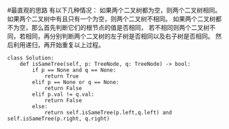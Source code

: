 #最直观的思路
有以下几种情况：
如果两个二叉树都为空，则两个二叉树相同。
如果两个二叉树中有且只有一个为空，则两个二叉树不相同。
如果两个二叉树都不为空，那么首先判断它们的根节点的值是否相同，
若不相同则两个二叉树不同，若相同，再分别判断两个二叉树的左子树是否相同以及右子树是否相同。
然后利用递归，再开始重复以上过程。


```shell
class Solution:
    def isSameTree(self, p: TreeNode, q: TreeNode) -> bool:
        if p == None and q == None:
            return True
        elif p == None or q == None:
            return False
        elif p.val != q.val:
            return False
        else:
            return self.isSameTree(p.left,q.left) and self.isSameTree(p.right, q.right)

```

